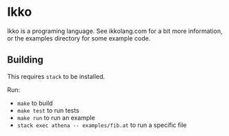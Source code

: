# Ikko

Ikko is a programing language. See ikkolang.com for a bit more information, or
the examples directory for some example code.


## Building

This requires `stack` to be installed.

Run:

- `make` to build
- `make test` to run tests
- `make run` to run an example
- `stack exec athena -- examples/fib.at` to run a specific file

